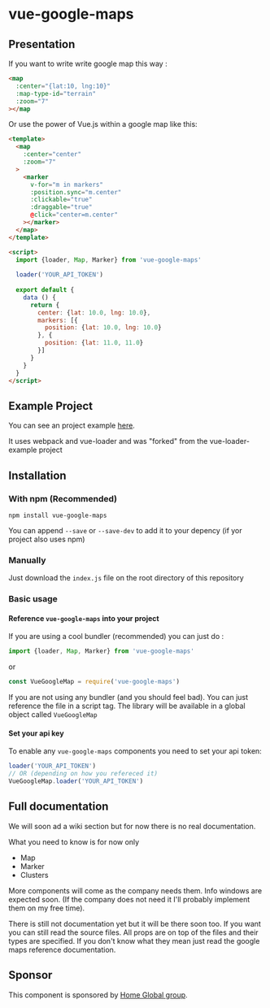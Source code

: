 # vue-google-maps

## Presentation

If you want to write write google map this way : 

```html
<map
  :center="{lat:10, lng:10}"
  :map-type-id="terrain"
  :zoom="7"
></map
```

Or use the power of Vue.js within a google map like this:
```html
<template>
  <map
    :center="center"
    :zoom="7"
  >
    <marker 
      v-for="m in markers"
      :position.sync="m.center"
      :clickable="true"
      :draggable="true"
      @click="center=m.center"
    ></marker>
  </map>
</template>

<script>
  import {loader, Map, Marker} from 'vue-google-maps'
  
  loader('YOUR_API_TOKEN')
  
  export default {
    data () {
      return {
        center: {lat: 10.0, lng: 10.0},
        markers: [{
          position: {lat: 10.0, lng: 10.0}
        }, {
          position: {lat: 11.0, 11.0}
        }]
      }
    }
  }
</script>
```

## Example Project 

You can see an project example [here](https://github.com/GuillaumeLeclerc/vue-google-maps-example).

It uses webpack and vue-loader and was "forked" from the vue-loader-example project

## Installation

### With npm (Recommended)

```
npm install vue-google-maps
```

You can append `--save` or `--save-dev` to add it to your depency (if yor project also uses npm)

### Manually

Just download the `index.js` file on the root directory of this repository

### Basic usage

#### Reference `vue-google-maps` into your project

If you are using a cool bundler (recommended) you can just do : 

```javascript
import {loader, Map, Marker} from 'vue-google-maps'
```

or 

```javascript
const VueGoogleMap = require('vue-google-maps')
```

If you are not using any bundler (and you should feel bad). You can just reference the file in a script tag. The library will be available in a global object called `VueGoogleMap`

#### Set your api key

To enable any `vue-google-maps` components you need to set your api token:

```javascript
loader('YOUR_API_TOKEN')
// OR (depending on how you refereced it)
VueGoogleMap.loader('YOUR_API_TOKEN')
```

## Full documentation

We will soon ad a wiki section but for now there is no real documentation. 

What you need to know is for now only 
- Map
- Marker
- Clusters

More components will come as the company needs them. Info windows are expected soon. (If the company does not need it I'll probably implement them on my free time).

There is still not documentation yet but it will be there soon too. If you want you can still read the source files. All props are on top of the files and their types are specified. If you don't know what they mean just read the google maps reference documentation.



## Sponsor

This component is sponsored by [Home Global group](http://homeglobal.ch/).
